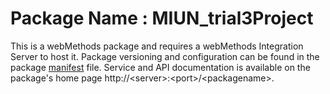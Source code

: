 # Package Name : MIUN_trial3Project
This is a webMethods package and requires a webMethods Integration Server to host it. Package versioning and configuration can be found in the package [manifest](./MIUN_trial3Project/manifest.v3) file. Service and API documentation is available on the package's home page http://&lt;server&gt;:&lt;port&gt;/&lt;packagename>.